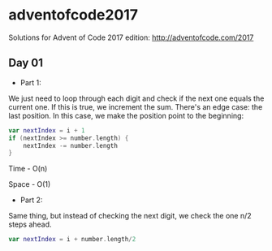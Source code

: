 # adventofcode2017

Solutions for Advent of Code 2017 edition: http://adventofcode.com/2017

## Day 01

- Part 1:

We just need to loop through each digit and check if the next one equals the current one. If this is true, we increment the sum. There's an edge case: the last position. In this case, we make the position point to the beginning:

```kotlin
var nextIndex = i + 1
if (nextIndex >= number.length) {
    nextIndex -= number.length
}
```

Time - O(n)

Space - O(1)

- Part 2:

Same thing, but instead of checking the next digit, we check the one n/2 steps ahead.

```kotlin
var nextIndex = i + number.length/2
```
